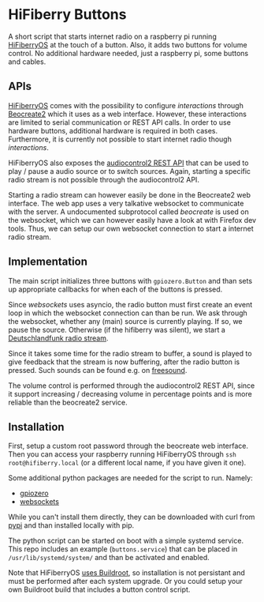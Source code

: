 # HiFiberry Buttons

A short script that starts internet radio on a raspberry pi running [HiFiberryOS](https://github.com/hifiberry/hifiberry-os) at the touch of a button. Also, it adds two buttons for volume control. No additional hardware needed, just a raspberry pi, some buttons and cables.

## APIs
[HiFiberryOS](https://github.com/hifiberry/hifiberry-os) comes with the possibility to configure _interactions_ through [Beocreate2](https://github.com/bang-olufsen/create) which it uses as a web interface. However, these interactions are limited to serial communication or REST API calls. In order to use hardware buttons, additional hardware is required in both cases. Furthermore, it is currently not possible to start internet radio though _interactions_.

HiFiberryOS also exposes the [audiocontrol2 REST API](https://github.com/hifiberry/audiocontrol2/blob/master/doc/api.md) that can be used to play / pause a audio source or to switch sources. Again, starting a specific radio stream is not possible through the audiocontrol2 API.

Starting a radio stream can however easily be done in the Beocreate2 web interface. The web app uses a very talkative websocket to communicate with the server. A undocumented subprotocol called _beocreate_ is used on the websocket, which we can however easily have a look at with Firefox dev tools. Thus, we can setup our own websocket connection to start a internet radio stream.

## Implementation
The main script initializes three buttons with `gpiozero.Button` and than sets up appropriate callbacks for when each of the buttons is pressed.

Since _websockets_ uses asyncio, the radio button must first create an event loop in which the websocket connection can than be run. We ask through the websocket, whether any (main) source is currently playing. If so, we pause the source. Otherwise (if the hifiberry was silent), we start a [Deutschlandfunk radio stream](https://www.deutschlandfunk.de/unsere-live-streams.2396.de.html).

Since it takes some time for the radio stream to buffer, a sound is played to give feedback that the stream is now buffering, after the radio button is pressed. Such sounds can be found e.g. on [freesound](https://freesound.org/).

The volume control is performed through the audiocontrol2 REST API, since it support increasing / decreasing volume in percentage points and is more reliable than the beocreate2 service.

## Installation
First, setup a custom root password through the beocreate web interface. Then you can access your raspberry running HiFiberryOS through `ssh root@hifiberry.local` (or a different local name, if you have given it one).

Some additional python packages are needed for the script to run. Namely:
- [gpiozero]()
- [websockets]()

While you can't install them directly, they can be downloaded with curl from [pypi](https://pypi.org/) and than installed locally with pip.

The python script can be started on boot with a simple systemd service. This repo includes an example (`buttons.service`) that can be placed in `/usr/lib/systemd/system/` and than be activated and enabled.

Note that HiFiberryOS [uses Buildroot](https://github.com/hifiberry/hifiberry-os#adding-packages), so installation is not persistant and must be performed after each system upgrade. Or you could setup your own Buildroot build that includes a button control script.
